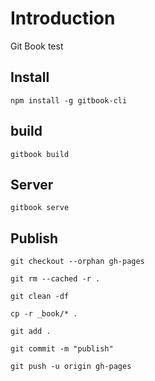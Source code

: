 # Introduction

Git Book test

## Install

```
npm install -g gitbook-cli
```
## build

```
gitbook build
```

## Server

```
gitbook serve
```

## Publish
```
git checkout --orphan gh-pages

git rm --cached -r .

git clean -df

cp -r _book/* .

git add .

git commit -m "publish"

git push -u origin gh-pages
```